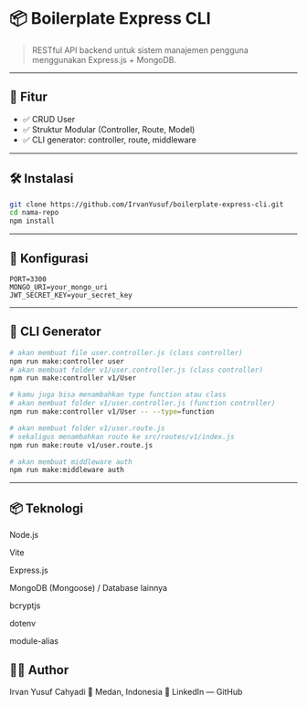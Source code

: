 # 📦 Boilerplate Express CLI

> RESTful API backend untuk sistem manajemen pengguna menggunakan Express.js + MongoDB.

---

## 🚀 Fitur

- ✅ CRUD User
- ✅ Struktur Modular (Controller, Route, Model)
- ✅ CLI generator: controller, route, middleware

---

## 🛠️ Instalasi

```bash
git clone https://github.com/IrvanYusuf/boilerplate-express-cli.git
cd nama-repo
npm install
```

---

## 🍙 Konfigurasi

```env
PORT=3300
MONGO_URI=your_mongo_uri
JWT_SECRET_KEY=your_secret_key
```

---

## 🧰 CLI Generator

```bash
# akan membuat file user.controller.js (class controller)
npm run make:controller user
# akan membuat folder v1/user.controller.js (class controller)
npm run make:controller v1/User

# kamu juga bisa menambahkan type function atau class
# akan membuat folder v1/user.controller.js (function controller)
npm run make:controller v1/User -- --type=function

# akan membuat folder v1/user.route.js
# sekaligus menambahkan route ke src/routes/v1/index.js
npm run make:route v1/user.route.js

# akan membuat middleware auth
npm run make:middleware auth

```

---

## 📦 Teknologi

Node.js

Vite

Express.js

MongoDB (Mongoose) / Database lainnya

bcryptjs

dotenv

module-alias

## 👨‍💻 Author

Irvan Yusuf Cahyadi
📍 Medan, Indonesia
🔗 LinkedIn — GitHub
